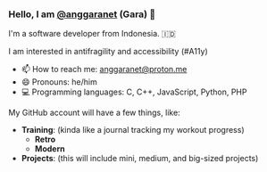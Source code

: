 ### Hello, I am  [@anggaranet](https://x.com/anggaranet) (Gara) 👋

I'm a software developer from Indonesia. 🇮🇩

I am interested in antifragility and accessibility (#A11y)

- 📫 How to reach me: anggaranet@proton.me
- 😄 Pronouns: he/him
- 💻 Programming languages: C, C++, JavaScript, Python, PHP

My GitHub account will have a few things, like:

- **Training**: (kinda like a journal tracking my workout progress)
  - **Retro**
  - **Modern**
- **Projects**: (this will include mini, medium, and big-sized projects)




